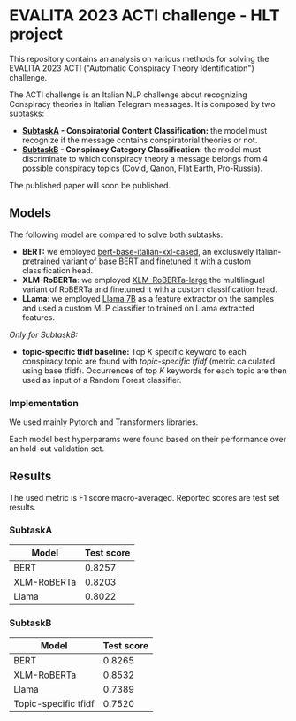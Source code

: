 # EVALITA 2023 ACTI challenge - HLT project
This repository contains an analysis on various methods for solving the EVALITA 2023 ACTI ("Automatic Conspiracy Theory Identification") challenge.

The ACTI challenge is an Italian NLP challenge about recognizing Conspiracy theories in Italian Telegram messages. It is composed by two subtasks:
- **[SubtaskA](https://www.kaggle.com/competitions/acti-subtask-a) - Conspiratorial Content Classification:** the model must recognize if the message contains conspiratorial theories or not.
- **[SubtaskB](https://www.kaggle.com/competitions/acti-subtask-b) - Conspiracy Category Classification:** the model must discriminate to which conspiracy theory a message belongs from 4 possible conspiracy topics (Covid, Qanon, Flat Earth, Pro-Russia).

The published paper will soon be published.

## Models
The following model are compared to solve both subtasks:
- **BERT:** we employed [bert-base-italian-xxl-cased](https://huggingface.co/dbmdz/bert-base-italian-xxl-cased), an exclusively Italian-pretrained variant of base BERT and finetuned it with a custom classification head.
- **XLM-RoBERTa**: we employed [XLM-RoBERTa-large](https://huggingface.co/xlm-roberta-large) the multilingual variant of RoBERTa and finetuned it with a custom classification head.
- **LLama**: we employed [Llama 7B](https://ai.meta.com/blog/large-language-model-llama-meta-ai/) as a feature extractor on the samples and used a custom MLP classifier to trained on Llama extracted features.

_Only for SubtaskB:_
- **topic-specific tfidf baseline:** Top _K_ specific keyword to each conspiracy topic are found with _topic-specific tfidf_ (metric calculated using base tfidf). Occurrences of top _K_ keywords for each topic are then used as input of a Random Forest classifier.

### Implementation
We used mainly Pytorch and Transformers libraries.

Each model best hyperparams were found based on their performance over an hold-out validation set.

## Results
The used metric is F1 score macro-averaged. Reported scores are test set results.
### SubtaskA
| Model  | Test score |
| ------------- | ------------- |
| BERT  | 0.8257  |
| XLM-RoBERTa  | 0.8203  |
| Llama  | 0.8022  |

### SubtaskB
| Model  | Test score |
| ------------- | ------------- |
| BERT  | 0.8265  |
| XLM-RoBERTa  | 0.8532  |
| Llama  | 0.7389  |
| Topic-specific tfidf  | 0.7520  |

